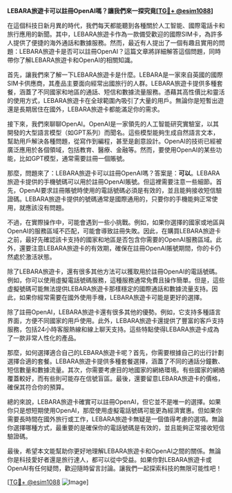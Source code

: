 **LEBARA旅遊卡可以註冊OpenAI嗎？讓我們來一探究竟[[TG💪+ @esim1088](https://t.me/s/esim1088)]**

在這個科技日新月異的時代，我們每天都能聽到各種關於人工智能、國際電話卡和旅行應用的新聞。其中，LEBARA旅遊卡作為一款備受歡迎的國際SIM卡，為許多人提供了便捷的海外通話和數據服務。然而，最近有人提出了一個有趣且實用的問題：LEBARA旅遊卡是否可以註冊OpenAI？這篇文章將詳細解答這個問題，同時帶你了解LEBARA旅遊卡和OpenAI的相關知識。

首先，讓我們來了解一下LEBARA旅遊卡是什麼。LEBARA是一家來自英國的國際SIM卡供應商，其產品主要面向經常出國旅行的人群。LEBARA旅遊卡提供多種套餐，涵蓋了不同國家和地區的通話、短信和數據流量服務。憑藉其高性價比和靈活的使用方式，LEBARA旅遊卡在全球範圍內吸引了大量的用戶。無論你是短暫出遊還是長期居住在國外，LEBARA旅遊卡都能滿足你的需求。

接下來，我們來聊聊OpenAI。OpenAI是一家領先的人工智能研究實驗室，以其開發的大型語言模型（如GPT系列）而聞名。這些模型能夠生成自然語言文本，幫助用戶解決各種問題，從寫作到編程，甚至是創意設計。OpenAI的技術已經被廣泛應用於各個領域，包括教育、醫療、金融等。然而，要使用OpenAI的某些功能，比如GPT模型，通常需要註冊一個賬號。

那麼，問題來了：LEBARA旅遊卡可以註冊OpenAI嗎？答案是：**可以**。LEBARA旅遊卡提供的手機號碼可以用於註冊OpenAI賬號。但這裡需要注意一些細節。首先，OpenAI要求註冊賬號時使用的電話號碼必須是有效的，並且能夠接收短信驗證碼。LEBARA旅遊卡提供的號碼通常是國際通用的，只要你的手機能夠正常使用，就應該沒有問題。

不過，在實際操作中，可能會遇到一些小挑戰。例如，如果你選擇的國家或地區與OpenAI的服務區域不匹配，可能會導致註冊失敗。因此，在購買LEBARA旅遊卡之前，最好先確認該卡支持的國家和地區是否包含你需要的OpenAI服務區域。此外，還要注意LEBARA旅遊卡的有效期，確保在註冊OpenAI賬號期間，你的卡仍然處於激活狀態。

除了LEBARA旅遊卡，還有很多其他方法可以獲取用於註冊OpenAI的電話號碼。例如，你可以使用虛擬電話號碼服務，這種服務通常免費且操作簡單。但是，這些虛擬號碼可能無法提供LEBARA旅遊卡那樣穩定的國際通話和數據流量支持。因此，如果你經常需要在國外使用手機，LEBARA旅遊卡可能是更好的選擇。

除了註冊OpenAI，LEBARA旅遊卡還有很多其他的優勢。例如，它支持多種語言界面，方便不同國家的用戶使用。此外，LEBARA旅遊卡還提供了豐富的客戶支持服務，包括24小時客服熱線和線上聊天支持。這些特點使得LEBARA旅遊卡成為了一款非常人性化的產品。

那麼，如何選擇適合自己的LEBARA旅遊卡呢？首先，你需要根據自己的出行計劃選擇合適的套餐。LEBARA旅遊卡提供多種套餐選擇，涵蓋了不同的通話分鐘數、短信數量和數據流量。其次，你需要考慮目的地國家的網絡環境。有些國家的網絡覆蓋較好，而有些則可能存在信號盲區。最後，還要留意LEBARA旅遊卡的價格，確保其符合你的預算。

總的來說，LEBARA旅遊卡確實可以註冊OpenAI，但它並不是唯一的選擇。如果你只是想短期使用OpenAI，那麼使用虛擬電話號碼可能更為經濟實惠。但如果你需要長時間在國外旅行或工作，LEBARA旅遊卡無疑是一個值得考慮的選項。無論你選擇哪種方式，最重要的是確保你的電話號碼是有效的，並且能夠正常接收短信驗證碼。

最後，希望本文能幫助你更好地理解LEBARA旅遊卡和OpenAI之間的關係。無論你是科技愛好者還是旅行達人，都可以從中受益。如果你對LEBARA旅遊卡或OpenAI有任何疑問，歡迎隨時留言討論。讓我們一起探索科技的無限可能性吧！

[[TG💪+ @esim1088](https://t.me/s/esim1088) ![Image](https://i.postimg.cc/4NQfJmqS/Snipaste-2025-05-13-00-14-12.png)]